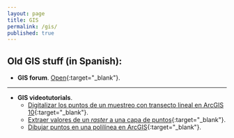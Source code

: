 ```yaml
---
layout: page
title: GIS
permalink: /gis/
published: true
---
```


## Old GIS stuff (in Spanish):

- **GIS forum**. [Open](http://foro-gis.2304373.n4.nabble.com/){:target="_blank"}.

----

- **GIS videotutorials**.
  - [Digitalizar los puntos de un muestreo con transecto lineal en ArcGIS 10](https://youtu.be/F1yoB4Di2Zc){:target="_blank"}.
  - [Extraer valores de un _raster_ a una capa de puntos](https://youtu.be/mY5vX6ZR2ok){:target="_blank"}.
  - [Dibujar puntos en una polilínea en ArcGIS](https://youtu.be/godlLiyNucg){:target="_blank"}.
